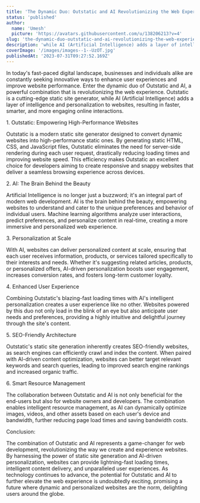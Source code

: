 ```yaml
---
title: 'The Dynamic Duo: Outstatic and AI Revolutionizing the Web Experience'
status: 'published'
author:
  name: 'Umesh'
  picture: 'https://avatars.githubusercontent.com/u/138206213?v=4'
slug: 'the-dynamic-duo-outstatic-and-ai-revolutionizing-the-web-experience'
description: 'while AI (Artificial Intelligence) adds a layer of intelligence and personalization to websites, resulting in faster, smarter, and more engaging online interactions.'
coverImage: '/images/images--1--UzOT.jpg'
publishedAt: '2023-07-31T09:27:52.169Z'
---
```


In today's fast-paced digital landscape, businesses and individuals alike are constantly seeking innovative ways to enhance user experiences and improve website performance. Enter the dynamic duo of Outstatic and AI, a powerful combination that is revolutionizing the web experience. Outstatic is a cutting-edge static site generator, while AI (Artificial Intelligence) adds a layer of intelligence and personalization to websites, resulting in faster, smarter, and more engaging online interactions.

1\. Outstatic: Empowering High-Performance Websites

Outstatic is a modern static site generator designed to convert dynamic websites into high-performance static ones. By generating static HTML, CSS, and JavaScript files, Outstatic eliminates the need for server-side rendering during each user request, drastically reducing loading times and improving website speed. This efficiency makes Outstatic an excellent choice for developers aiming to create responsive and snappy websites that deliver a seamless browsing experience across devices.

2\. AI: The Brain Behind the Beauty

Artificial Intelligence is no longer just a buzzword; it's an integral part of modern web development. AI is the brain behind the beauty, empowering websites to understand and cater to the unique preferences and behavior of individual users. Machine learning algorithms analyze user interactions, predict preferences, and personalize content in real-time, creating a more immersive and personalized web experience.

3\. Personalization at Scale

With AI, websites can deliver personalized content at scale, ensuring that each user receives information, products, or services tailored specifically to their interests and needs. Whether it's suggesting related articles, products, or personalized offers, AI-driven personalization boosts user engagement, increases conversion rates, and fosters long-term customer loyalty.

4\. Enhanced User Experience

Combining Outstatic's blazing-fast loading times with AI's intelligent personalization creates a user experience like no other. Websites powered by this duo not only load in the blink of an eye but also anticipate user needs and preferences, providing a highly intuitive and delightful journey through the site's content.

5\. SEO-Friendly Architecture

Outstatic's static site generation inherently creates SEO-friendly websites, as search engines can efficiently crawl and index the content. When paired with AI-driven content optimization, websites can better target relevant keywords and search queries, leading to improved search engine rankings and increased organic traffic.

6\. Smart Resource Management

The collaboration between Outstatic and AI is not only beneficial for the end-users but also for website owners and developers. The combination enables intelligent resource management, as AI can dynamically optimize images, videos, and other assets based on each user's device and bandwidth, further reducing page load times and saving bandwidth costs.

Conclusion:

The combination of Outstatic and AI represents a game-changer for web development, revolutionizing the way we create and experience websites. By harnessing the power of static site generation and AI-driven personalization, websites can provide lightning-fast loading times, intelligent content delivery, and unparalleled user experiences. As technology continues to advance, the potential for Outstatic and AI to further elevate the web experience is undoubtedly exciting, promising a future where dynamic and personalized websites are the norm, delighting users around the globe.

